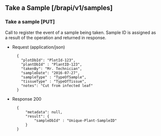 ## Take a Sample [/brapi/v1/samples]

### Take a sample [PUT]

Call to register the event of a sample being taken. Sample ID is assigned as a result of the operation and returned in response.

+ Request (application/json)

        {
          "plotDbId": "PlotId-123",
          "plantDbId" : "PlantID-123",
          "takenBy": "Mr. Technician",
          "sampleDate": "2016-07-27",
          "sampleType" : "TypeOfSample",
          "tissueType" : "TypeOfTissue",
          "notes": "Cut from infected leaf"
        }

+ Response 200

        {
            "metadata": null,
            "result": {
                "sampleDbId" : "Unique-Plant-SampleID"
            }
        }
